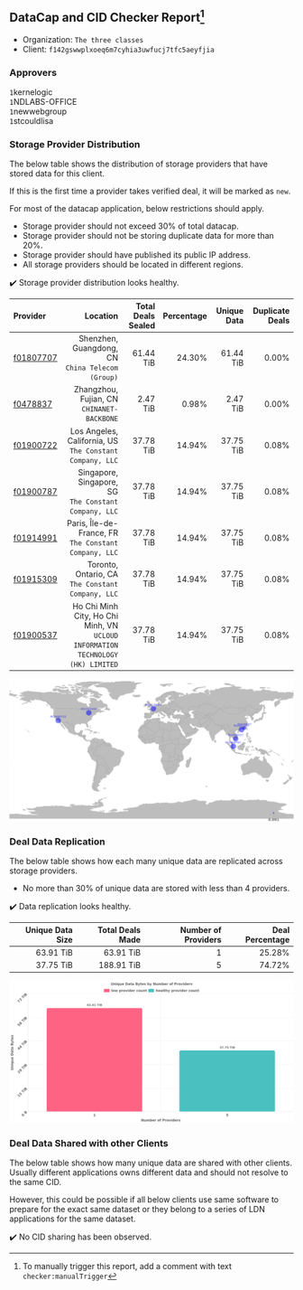 ## DataCap and CID Checker Report[^1]
 - Organization: `The three classes`
 - Client: `f142gswwplxoeq6m7cyhia3uwfucj7tfc5aeyfjia`
### Approvers
`1`kernelogic<br/>`1`NDLABS-OFFICE<br/>`1`newwebgroup<br/>`1`stcouldlisa

### Storage Provider Distribution
The below table shows the distribution of storage providers that have stored data for this client.

If this is the first time a provider takes verified deal, it will be marked as `new`.

For most of the datacap application, below restrictions should apply.
 - Storage provider should not exceed 30% of total datacap.
 - Storage provider should not be storing duplicate data for more than 20%.
 - Storage provider should have published its public IP address.
 - All storage providers should be located in different regions.

✔️ Storage provider distribution looks healthy.

| Provider                                              |                                                                           Location | Total Deals Sealed | Percentage | Unique Data | Duplicate Deals |
| :---------------------------------------------------- | ---------------------------------------------------------------------------------: | -----------------: | ---------: | ----------: | --------------: |
| [f01807707](https://filfox.info/en/address/f01807707) |                                Shenzhen, Guangdong, CN<br/>`China Telecom (Group)` |          61.44 TiB |     24.30% |   61.44 TiB |           0.00% |
| [f0478837](https://filfox.info/en/address/f0478837)   |                                      Zhangzhou, Fujian, CN<br/>`CHINANET-BACKBONE` |           2.47 TiB |      0.98% |    2.47 TiB |           0.00% |
| [f01900722](https://filfox.info/en/address/f01900722) |                        Los Angeles, California, US<br/>`The Constant Company, LLC` |          37.78 TiB |     14.94% |   37.75 TiB |           0.08% |
| [f01900787](https://filfox.info/en/address/f01900787) |                           Singapore, Singapore, SG<br/>`The Constant Company, LLC` |          37.78 TiB |     14.94% |   37.75 TiB |           0.08% |
| [f01914991](https://filfox.info/en/address/f01914991) |                           Paris, Île-de-France, FR<br/>`The Constant Company, LLC` |          37.78 TiB |     14.94% |   37.75 TiB |           0.08% |
| [f01915309](https://filfox.info/en/address/f01915309) |                               Toronto, Ontario, CA<br/>`The Constant Company, LLC` |          37.78 TiB |     14.94% |   37.75 TiB |           0.08% |
| [f01900537](https://filfox.info/en/address/f01900537) | Ho Chi Minh City, Ho Chi Minh, VN<br/>`UCLOUD INFORMATION TECHNOLOGY (HK) LIMITED` |          37.78 TiB |     14.94% |   37.75 TiB |           0.08% |

![Provider Distribution](https://raw.githubusercontent.com/data-preservation-programs/filplus-checker-assets/main/filecoin-project/filecoin-plus-large-datasets/issues/1035/1673700045510.png)
### Deal Data Replication
The below table shows how each many unique data are replicated across storage providers.
- No more than 30% of unique data are stored with less than 4 providers.

✔️ Data replication looks healthy.

| Unique Data Size | Total Deals Made | Number of Providers | Deal Percentage |
| ---------------: | ---------------: | ------------------: | --------------: |
|        63.91 TiB |        63.91 TiB |                   1 |          25.28% |
|        37.75 TiB |       188.91 TiB |                   5 |          74.72% |

![Replication Distribution](https://raw.githubusercontent.com/data-preservation-programs/filplus-checker-assets/main/filecoin-project/filecoin-plus-large-datasets/issues/1035/1673700046279.png)
### Deal Data Shared with other Clients
The below table shows how many unique data are shared with other clients.
Usually different applications owns different data and should not resolve to the same CID.

However, this could be possible if all below clients use same software to prepare for the exact same dataset or they belong to a series of LDN applications for the same dataset.

✔️ No CID sharing has been observed.

[^1]: To manually trigger this report, add a comment with text `checker:manualTrigger`
